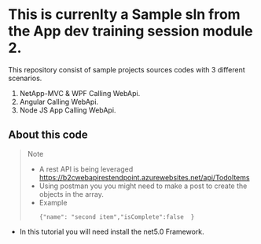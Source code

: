# This is currenlty a Sample sln from the App dev training session module 2.

This repository consist of sample projects sources codes with 3 different scenarios.
1. NetApp-MVC & WPF Calling WebApi.
2. Angular Calling WebApi.
3. Node JS App Calling WebApi.

## About this code
 > Note
 >  - A rest API is being leveraged https://b2cwebapirestendpoint.azurewebsites.net/api/TodoItems
>   - Using postman you you might need to  make a post to create the objects in the array.
>   - Example
>     ```Shell
>     {"name": "second item","isComplete":false  }

- In this tutorial you will need install the <TargetFramework>net5.0 Framework.</TargetFramework>
